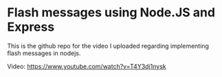 # Flash messages using Node.JS and Express

This is the github repo for the video I uploaded regarding implementing flash messages in nodejs.

Video: https://www.youtube.com/watch?v=T4Y3dj1nysk
